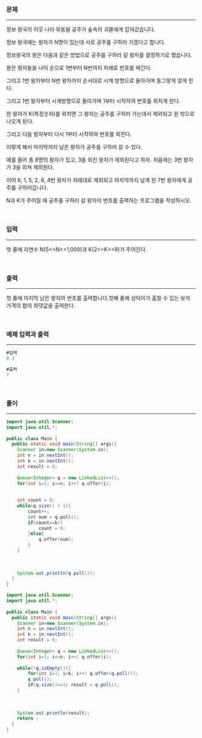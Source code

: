 ### 문제

---

정보 왕국의 이웃 나라 외동딸 공주가 숲속의 괴물에게 잡혀갔습니다.

정보 왕국에는 왕자가 N명이 있는데 서로 공주를 구하러 가겠다고 합니다.

정보왕국의 왕은 다음과 같은 방법으로 공주를 구하러 갈 왕자를 결정하기로 했습니다.

왕은 왕자들을 나이 순으로 1번부터 N번까지 차례로 번호를 매긴다.

그리고 1번 왕자부터 N번 왕자까지 순서대로 시계 방향으로 돌아가며 동그랗게 앉게 한다.

그리고 1번 왕자부터 시계방향으로 돌아가며 1부터 시작하여 번호를 외치게 한다.

한 왕자가 K(특정숫자)를 외치면 그 왕자는 공주를 구하러 가는데서 제외되고 원 밖으로 나오게 된다.

그리고 다음 왕자부터 다시 1부터 시작하여 번호를 외친다.

이렇게 해서 마지막까지 남은 왕자가 공주를 구하러 갈 수 있다.

예를 들어 총 8명의 왕자가 있고, 3을 외친 왕자가 제외된다고 하자. 처음에는 3번 왕자가 3을 외쳐 제외된다.

이어 6, 1, 5, 2, 8, 4번 왕자가 차례대로 제외되고 마지막까지 남게 된 7번 왕자에게 공주를 구하러갑니다.

N과 K가 주어질 때 공주를 구하러 갈 왕자의 번호를 출력하는 프로그램을 작성하시오.

<br>

### 입력

---

첫 줄에 자연수 N(5<=N<=1,000)과 K(2<=K<=9)가 주어진다.

<br>

### 출력

---

첫 줄에 마지막 남은 왕자의 번호를 출력합니다.첫째 줄에 상덕이가 훔칠 수 있는 보석 가격의 합의 최댓값을 출력한다.

<br>

### 예제 입력과 출력

---

```java
#입력
8 3
```

```java
#출력
7
```

<br>

### 풀이

---



```java
import java.util.Scanner;
import java.util.*;
  
public class Main {
  public static void main(String[] args){
    Scanner in=new Scanner(System.in);
    int n = in.nextInt();
    int k = in.nextInt();
    int result = 0;
    
    Queue<Integer> q = new LinkedList<>();
    for(int i=1; i<=n; i++) q.offer(i);
    
    
    int count = 0;
    while(q.size() > 1){
    	count++;
      	int num = q.poll();
      	if(count==k){
        	count = 0;
        }else{
        	q.offer(num);
        }
    }
    
    
    
    System.out.println(q.poll());
  }
}
```

```java
import java.util.Scanner;
import java.util.*;
  
public class Main {
  public static void main(String[] args){
    Scanner in=new Scanner(System.in);
    int n = in.nextInt();
    int k = in.nextInt();
    int result = 0;
    
    Queue<Integer> q = new LinkedList<>();
    for(int i=1; i<=n; i++) q.offer(i);
        
    while(!q.isEmpty()){
    	for(int i=1; i<k; i++) q.offer(q.poll());
      	q.poll();
      	if(q.size()==1) result = q.poll();
    }
    
    
    
    System.out.println(result);
    return ;
  }
}
```
